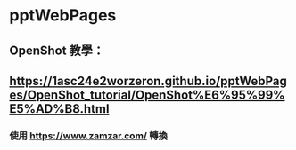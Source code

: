 # pptWebPages
## OpenShot 教學：
## https://1asc24e2worzeron.github.io/pptWebPages/OpenShot_tutorial/OpenShot%E6%95%99%E5%AD%B8.html
### 使用 https://www.zamzar.com/ 轉換
